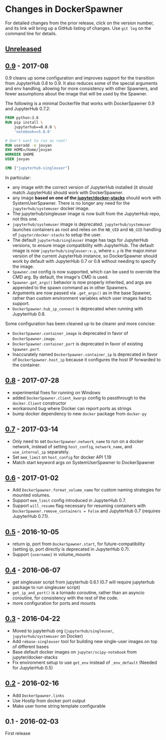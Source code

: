 # Changes in DockerSpawner

For detailed changes from the prior release, click on the version number, and
its link will bring up a GitHub listing of changes. Use `git log` on the
command line for details.

## [Unreleased]


## [0.9] - 2017-08

0.9 cleans up some configuration and improves support for the transition from JupyterHub 0.8 to 0.9.
It also reduces some of the special arguments and env handling, allowing for more consistency with other Spawners, and fewer assumptions about the image that will be used by the Spawner.

The following is a minimal Dockerfile that works with DockerSpawner 0.9 and JupyterHub 0.7.2:

```Dockerfile
FROM python:3.6
RUN pip install \
    jupyterhub==0.8.0 \
    'notebook==5.0.0'

# Don't want to run as root!
RUN useradd -m jovyan
ENV HOME=/home/jovyan
WORKDIR $HOME
USER jovyan

CMD ["jupyterhub-singleuser"]
```

In particular:

- any image with the correct version of JupyterHub installed (it should match JupyterHub) should work with DockerSpawner.
- any image **based on one of the [jupyter/docker-stacks][]** should work with SystemUserSpawner.
  There is no longer any need for the `jupyterhub/systemuser` docker image.
- The jupyterhub/singleuser image is now built from the JupyterHub repo, not this one.
- `jupyterhub/systemuser` image is deprecated.
  `jupyterhub/systemuser` launches containers as root and relies on
  the `NB_UID` and `NB_GID` handling of `jupyter/docker-stacks` to setup the user.
- The default `jupyterhub/singleuser` image has tags for JupyterHub versions,
  to ensure image compatibility with JupyterHub.
  The default image is now `jupyterhub/singleuser:x.y`, where `x.y` is the major.minor version of
  the current JupyterHub instance,
  so DockerSpawner should work by default with JupyterHub 0.7 or 0.8
  without needing to specify the image.
- `Spawner.cmd` config is now supported, which can be used to override the CMD arg.
  By default, the image's CMD is used.
- `Spawner.get_args()` behavior is now properly inherited,
  and args are appended to the spawn command as in other Spawners.
- Arguments are now passed via `.get_args()` as in the base Spawner,
  rather than custom environment variables which user images had to support.
- `DockerSpawner.hub_ip_connect` is deprecated when running with JupyterHub 0.8.

Some configuration has been cleaned up to be clearer and more concise:

- `DockerSpawner.container_image` is deprecated in favor of `DockerSpawner.image`.
- `DockerSpawner.container_port` is deprecated in favor of existing `Spawner.port`.
- Inaccurately named `DockerSpawner.container_ip` is deprecated in favor of `DockerSpawner.host_ip`
  because it configures the host IP forwarded to the container.

[jupyter/docker-stacks]: https://github.com/jupyter/docker-stacks

## [0.8] - 2017-07-28

- experimental fixes for running on Windows
- added `DockerSpawner.client_kwargs` config to passthrough to the `docker.Client` constructor
- workaround bug where Docker can report ports as strings
- bump docker dependency to new `docker` package from `docker-py`


## [0.7] - 2017-03-14

- Only need to set `DockerSpawner.network_name` to run on a docker network,
  instead of setting `host_config`, `network_name`, and `use_internal_ip` separately.
- Set `mem_limit` on `host_config` for docker API 1.19
- Match start keyword args on SystemUserSpawner to DockerSpawner

## [0.6] - 2017-01-02

- Add `DockerSpawner.format_volume_name` for custom naming strategies for mounted volumes.
- Support `mem_limit` config introduced in JupyterHub 0.7.
- Support `will_resume` flag necessary for resuming containers with
  `DockerSpawner.remove_containers = False` and JupyterHub 0.7
  (requires JupyterHub 0.7.1).

## [0.5] - 2016-10-05

- return ip, port from `DockerSpawner.start`, for future-compatibility (setting ip, port directly is deprecated in JupyterHub 0.7).
- Support `{username}` in volume_mounts

## [0.4] - 2016-06-07

- get singleuser script from jupyterhub 0.6.1 (0.7 will require jupyterhub package to run singleuser script)
- `get_ip_and_port()` is a tornado coroutine, rather than an asyncio coroutine, for consistency with the rest of the code.
- more configuration for ports and mounts

## [0.3] - 2016-04-22

- Moved to jupyterhub org (`jupyterhub/singleuser`, `jupyterhub/systemuser` on Docker)
- Add `rebase-singleuser` tool for building new single-user images on top of different bases
- Base default docker images on `jupyter/scipy-notebook` from jupyter/docker-stacks
- Fix environment setup to use `get_env` instead of `_env_default` (Needed for JupyterHub 0.5)

## [0.2] - 2016-02-16

- Add `DockerSpawner.links` 
- Use HostIp from docker port output
- Make user home string template configurable

## 0.1 - 2016-02-03

First release


[Unreleased]: https://github.com/jupyterhub/dockerspawner/compare/0.9.0...HEAD
[0.9]: https://github.com/jupyterhub/dockerspawner/compare/0.8.0...0.9.0
[0.8]: https://github.com/jupyterhub/dockerspawner/compare/0.7.0...0.8.0
[0.7]: https://github.com/jupyterhub/dockerspawner/compare/0.6.0...0.7.0
[0.6]: https://github.com/jupyterhub/dockerspawner/compare/0.5.0...0.6.0
[0.5]: https://github.com/jupyterhub/dockerspawner/compare/0.4.0...0.5.0
[0.4]: https://github.com/jupyterhub/dockerspawner/compare/0.3.0...0.4.0
[0.3]: https://github.com/jupyterhub/dockerspawner/compare/0.2.0...0.3.0
[0.2]: https://github.com/jupyterhub/dockerspawner/compare/0.1.0...0.2.0